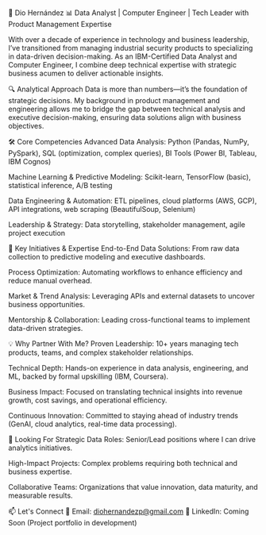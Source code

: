🌟 Dio Hernández
📊 Data Analyst | Computer Engineer | Tech Leader with Product Management Expertise

With over a decade of experience in technology and business leadership, I’ve transitioned from managing industrial security products to specializing in data-driven decision-making. As an IBM-Certified Data Analyst and Computer Engineer, I combine deep technical expertise with strategic business acumen to deliver actionable insights.

🔍 Analytical Approach
Data is more than numbers—it’s the foundation of strategic decisions. My background in product management and engineering allows me to bridge the gap between technical analysis and executive decision-making, ensuring data solutions align with business objectives.

🛠️ Core Competencies
Advanced Data Analysis: Python (Pandas, NumPy, PySpark), SQL (optimization, complex queries), BI Tools (Power BI, Tableau, IBM Cognos)

Machine Learning & Predictive Modeling: Scikit-learn, TensorFlow (basic), statistical inference, A/B testing

Data Engineering & Automation: ETL pipelines, cloud platforms (AWS, GCP), API integrations, web scraping (BeautifulSoup, Selenium)

Leadership & Strategy: Data storytelling, stakeholder management, agile project execution

🚀 Key Initiatives & Expertise
End-to-End Data Solutions: From raw data collection to predictive modeling and executive dashboards.

Process Optimization: Automating workflows to enhance efficiency and reduce manual overhead.

Market & Trend Analysis: Leveraging APIs and external datasets to uncover business opportunities.

Mentorship & Collaboration: Leading cross-functional teams to implement data-driven strategies.

💡 Why Partner With Me?
Proven Leadership: 10+ years managing tech products, teams, and complex stakeholder relationships.

Technical Depth: Hands-on experience in data analysis, engineering, and ML, backed by formal upskilling (IBM, Coursera).

Business Impact: Focused on translating technical insights into revenue growth, cost savings, and operational efficiency.

Continuous Innovation: Committed to staying ahead of industry trends (GenAI, cloud analytics, real-time data processing).

🤝 Looking For
Strategic Data Roles: Senior/Lead positions where I can drive analytics initiatives.

High-Impact Projects: Complex problems requiring both technical and business expertise.

Collaborative Teams: Organizations that value innovation, data maturity, and measurable results.

📫 Let's Connect
📧 Email: diohernandezp@gmail.com
🔗 LinkedIn: Coming Soon (Project portfolio in development)

